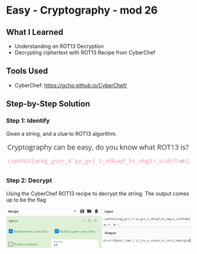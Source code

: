 # Easy - Cryptography - mod 26

## What I Learned

- Understanding on ROT13 Decryption
- Decrypting ciphertext with ROT13 Recipe from CyberChef

## Tools Used
- CyberChef: https://gchq.github.io/CyberChef/

## Step-by-Step Solution

### Step 1: Identify
Given a string, and a clue to ROT13 algorithm.

![alt text](res/image.png)

### Step 2: Decrypt
Using the CyberChef ROT13 recipe to decrypt the string. The output comes up to be the flag

![alt text](res/image-1.png)